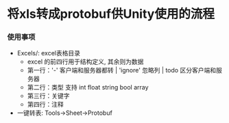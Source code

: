 # 将xls转成protobuf供Unity使用的流程

### 使用事项
* Excels/: excel表格目录
    - excel 的前四行用于结构定义, 其余则为数据
    - 第一行：'-' 客户端和服务器都转 | 'ignore' 忽略列 | todo 区分客户端和服务器
    - 第二行：类型 支持 int float string bool array
    - 第三行：关键字
    - 第四行：注释
* 一键转表: Tools->Sheet->Protobuf
    